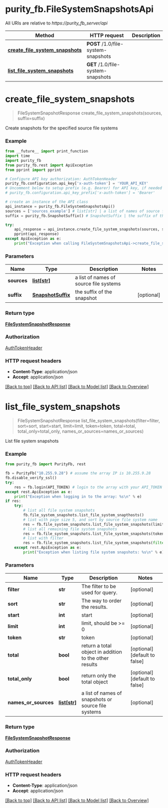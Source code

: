 # purity_fb.FileSystemSnapshotsApi

All URIs are relative to *https://purity_fb_server/api*

Method | HTTP request | Description
------------- | ------------- | -------------
[**create_file_system_snapshots**](FileSystemSnapshotsApi.md#create_file_system_snapshots) | **POST** /1.0/file-system-snapshots | 
[**list_file_system_snapshots**](FileSystemSnapshotsApi.md#list_file_system_snapshots) | **GET** /1.0/file-system-snapshots | 


# **create_file_system_snapshots**
> FileSystemSnapshotResponse create_file_system_snapshots(sources, suffix=suffix)



Create snapshots for the specified source file systems

### Example 
```python
from __future__ import print_function
import time
import purity_fb
from purity_fb.rest import ApiException
from pprint import pprint

# Configure API key authorization: AuthTokenHeader
purity_fb.configuration.api_key['x-auth-token'] = 'YOUR_API_KEY'
# Uncomment below to setup prefix (e.g. Bearer) for API key, if needed
# purity_fb.configuration.api_key_prefix['x-auth-token'] = 'Bearer'

# create an instance of the API class
api_instance = purity_fb.FileSystemSnapshotsApi()
sources = ['sources_example'] # list[str] | a list of names of source file systems
suffix = purity_fb.SnapshotSuffix() # SnapshotSuffix | the suffix of the snapshot (optional)

try: 
    api_response = api_instance.create_file_system_snapshots(sources, suffix=suffix)
    pprint(api_response)
except ApiException as e:
    print("Exception when calling FileSystemSnapshotsApi->create_file_system_snapshots: %s\n" % e)
```

### Parameters

Name | Type | Description  | Notes
------------- | ------------- | ------------- | -------------
 **sources** | [**list[str]**](str.md)| a list of names of source file systems | 
 **suffix** | [**SnapshotSuffix**](SnapshotSuffix.md)| the suffix of the snapshot | [optional] 

### Return type

[**FileSystemSnapshotResponse**](FileSystemSnapshotResponse.md)

### Authorization

[AuthTokenHeader](index.md#AuthTokenHeader)

### HTTP request headers

 - **Content-Type**: application/json
 - **Accept**: application/json

[[Back to top]](#) [[Back to API list]](index.md#endpoint-properties) [[Back to Model list]](index.md#documentation-for-models) [[Back to Overview]](index.md)

# **list_file_system_snapshots**
> FileSystemSnapshotResponse list_file_system_snapshots(filter=filter, sort=sort, start=start, limit=limit, token=token, total=total, total_only=total_only, names_or_sources=names_or_sources)



List file system snapshots

### Example 
```python
from purity_fb import PurityFb, rest

fb = PurityFb("10.255.9.28") # assume the array IP is 10.255.9.28
fb.disable_verify_ssl()
try:
    res = fb.login(API_TOKEN) # login to the array with your API_TOKEN
except rest.ApiException as e:
    print("Exception when logging in to the array: %s\n" % e)
if res:
    try:
        # list all file system snapshots
        fb.file_system_snapshots.list_file_system_snapthosts()
        # list with page size 5, and sort by source file system name
        res = fb.file_system_snapshots.list_file_system_snapshots(limit=5, sort="source")
        # list all remaining file system snapshots
        res = fb.file_system_snapshots.list_file_system_snapshots(token=res.pagination_info.continuation_token)
        # list with filter
        res = fb.file_system_snapshots.list_file_system_snapshots(filter='source=\'myfs*\' and contains(suffix, \'1\')')
    except rest.ApiException as e:
        print("Exception when listing file system snapshots: %s\n" % e)
```

### Parameters

Name | Type | Description  | Notes
------------- | ------------- | ------------- | -------------
 **filter** | **str**| The filter to be used for query. | [optional] 
 **sort** | **str**| The way to order the results. | [optional] 
 **start** | **int**| start | [optional] 
 **limit** | **int**| limit, should be &gt;&#x3D; 0 | [optional] 
 **token** | **str**| token | [optional] 
 **total** | **bool**| return a total object in addition to the other results | [optional] [default to false]
 **total_only** | **bool**| return only the total object | [optional] [default to false]
 **names_or_sources** | [**list[str]**](str.md)| a list of names of snapshots or source file systems | [optional] 

### Return type

[**FileSystemSnapshotResponse**](FileSystemSnapshotResponse.md)

### Authorization

[AuthTokenHeader](index.md#AuthTokenHeader)

### HTTP request headers

 - **Content-Type**: application/json
 - **Accept**: application/json

[[Back to top]](#) [[Back to API list]](index.md#endpoint-properties) [[Back to Model list]](index.md#documentation-for-models) [[Back to Overview]](index.md)

